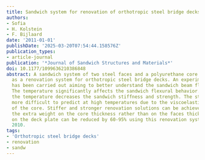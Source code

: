 ```yaml
---
title: Sandwich system for renovation of orthotropic steel bridge decks
authors:
- Sofia
- H. Kolstein
- F. Bijlaard
date: '2011-01-01'
publishDate: '2025-03-20T07:54:44.158576Z'
publication_types:
- article-journal
publication: '*Journal of Sandwich Structures and Materials*'
doi: 10.1177/1099636210386848
abstract: A sandwich system of two steel faces and a polyurethane core is studied
  as a renovation system for orthotropic steel bridge decks. An experimental program
  has been carried out aiming to better understand the sandwich beam flexural behavior.
  The temperature significantly affects the sandwich flexural behavior. Increase in
  the temperature decreases the sandwich stiffness and strength. The stiffness is
  more difficult to predict at high temperatures due to the viscoelastic behavior
  of the core. Stiffer and stronger renovation solutions can be achieved by putting
  the extra weight on the core thickness rather than on the faces thickness. Stresses
  on the deck plate can be reduced by 60-95% using this renovation system. © The Author(s)
  2010.
tags:
- 'Orthotropic steel bridge decks'
- renovation
- sandw
---
```

